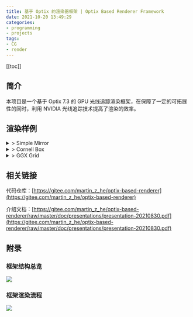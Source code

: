 ```yaml
---
title: 基于 Optix 的渲染器框架 | Optix Based Renderer Framework
date: 2021-10-20 13:49:29
categories: 
- programming
- projects
tags: 
- CG
- render
---
```


[[toc]]

## 简介

本项目是一个基于 Optix 7.3 的 GPU 光线追踪渲染框架，在保障了一定的可拓展性的同时，利用 NVIDIA 光线追踪技术提高了渲染的效率。

## 渲染样例

<style>
summary {
    cursor: pointer;
    transition: all ease 0.2s;
}
summary:hover {
    font-weight: bold;
    background-color: rgba(0, 0, 0, 0.05);
}
</style>

<details>
<summary>> Simple Mirror</summary>
    <center><img src="simple-mirror.png"></center>
</details>

<details>
<summary>> Cornell Box</summary>
    <center><img src="cornell-box.png"></center>
</details>

<details>
<summary>> GGX Grid</summary>
    <center><img src="ggx-grid.png"></center>
</details>

## 相关链接

代码仓库：[https://gitee.com/martin_z_he/optix-based-renderer](https://gitee.com/martin_z_he/optix-based-renderer)

介绍文档：[https://gitee.com/martin_z_he/optix-based-renderer/raw/master/doc/presentations/presentation-20210830.pdf](https://gitee.com/martin_z_he/optix-based-renderer/raw/master/doc/presentations/presentation-20210830.pdf)

## 附录

### 框架结构总览

![](overall.svg)

### 框架渲染流程

![](render_pipeline.svg)